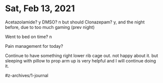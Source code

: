 # Sat, Feb 13, 2021
Acetazolamide? y
DMSO? n but should
Clonazepam? y, and the night before, due to too much gaming
(prev night)

Went to bed on time? n

Pain management for today? 

Continue to have something right lower rib cage out. not happy about it. but sleeping with pillow to prop arm up is very helpful and I will continue doing it.


#z-archives/1-journal
